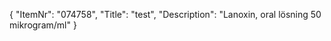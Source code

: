 {
  "ItemNr": "074758",
  "Title": "test",
  "Description": "Lanoxin, oral lösning 50 mikrogram/ml"
}